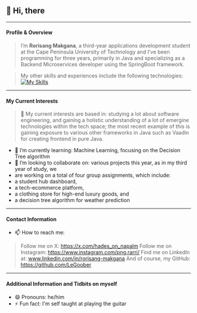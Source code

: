## 👋 Hi, there
____
#### Profile & Overview
> I’m __Rorisang Makgana__, a third-year applications development student at the Cape
> Peninsula University of Technology and I've been programming for three
> years, primarily in Java and specializing as a Backend Microservices
> developer using the SpringBoot framework. 

>My other skills and experiences include the following technologies:
[![My Skills](https://skillicons.dev/icons?i=js,html,css,java,figma&theme=dark)](https://skillicons.dev)
____
#### My Current Interests 
>👀 My current interests are based in: studying a lot about software engineering, and gaining a
>holistic understanding of a lot of emergine technologies within the tech space; the most
>recent example of this is gaining exposure to various other frameworks in Java such as Vaadin
>for creating frontend in pure Java.
- 🌱 I’m currently learning: Machine Learning, focusing on the Decision Tree algorithm
- 💞️ I’m looking to collaborate on: various projects this year, as in my third year of study, we
- are working on a total of four group assignments, which include:
- a student hub dashboard,
- a tech-ecommerce platform,
- a clothing store for high-end luxury goods, and
- a decision tree algorithm for weather prediction
____
#### Contact Information
- 📫 How to reach me:
>Follow me on X: https://x.com/hades_on_napalm
>Follow me on Instagram: https://www.instagram.com/png.rarri/
>Find me on LinkedIn at: www.linkedin.com/in/rorisang-makgana
>And of course, my GitHub: https://github.com/LeGoober
____
#### Additional Information and Tidbits on myself
- 😄 Pronouns: he/him
- ⚡ Fun fact: I'm self taught at playing the guitar

<!---
LeGoober/LeGoober is a ✨ special ✨ repository because its `README.md` (this file) appears on your GitHub profile.
You can click the Preview link to take a look at your changes.
--->
